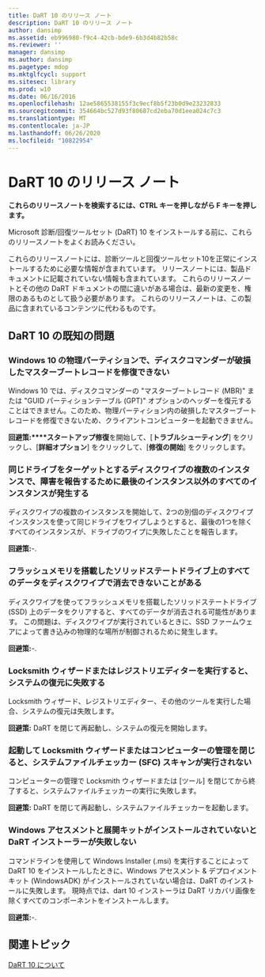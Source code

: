 ```yaml
---
title: DaRT 10 のリリース ノート
description: DaRT 10 のリリース ノート
author: dansimp
ms.assetid: eb996980-f9c4-42cb-bde9-6b3d4b82b58c
ms.reviewer: ''
manager: dansimp
ms.author: dansimp
ms.pagetype: mdop
ms.mktglfcycl: support
ms.sitesec: library
ms.prod: w10
ms.date: 06/16/2016
ms.openlocfilehash: 12ae5865538155f3c9ecf8b5f23b0d9e23232833
ms.sourcegitcommit: 354664bc527d93f80687cd2eba70d1eea024c7c3
ms.translationtype: MT
ms.contentlocale: ja-JP
ms.lasthandoff: 06/26/2020
ms.locfileid: "10822954"
---
```

# DaRT 10 のリリース ノート


**これらのリリースノートを検索するには、CTRL キーを押しながら F キーを押します。**

Microsoft 診断/回復ツールセット (DaRT) 10 をインストールする前に、これらのリリースノートをよくお読みください。

これらのリリースノートには、診断ツールと回復ツールセット10を正常にインストールするために必要な情報が含まれています。 リリースノートには、製品ドキュメントに記載されていない情報も含まれています。 これらのリリースノートとその他の DaRT ドキュメントの間に違いがある場合は、最新の変更を、権限のあるものとして扱う必要があります。 これらのリリースノートは、この製品に含まれているコンテンツに代わるものです。

## DaRT 10 の既知の問題


### Windows 10 の物理パーティションで、ディスクコマンダーが破損したマスターブートレコードを修復できない

Windows 10 では、ディスクコマンダーの "マスターブートレコード (MBR)" または "GUID パーティションテーブル (GPT)" オプションのヘッダーを復元することはできません。このため、物理パーティション内の破損したマスターブートレコードを修復できないため、クライアントコンピューターを起動できません。

**回避策:****スタートアップ修復**を開始して、[**トラブルシューティング**] をクリックし、[**詳細オプション**] をクリックして、[**修復の開始**] をクリックします。

### 同じドライブをターゲットとするディスクワイプの複数のインスタンスで、障害を報告するために最後のインスタンス以外のすべてのインスタンスが発生する

ディスクワイプの複数のインスタンスを開始して、2つの別個のディスクワイプインスタンスを使って同じドライブをワイプしようとすると、最後の1つを除くすべてのインスタンスが、ドライブのワイプに失敗したことを報告します。

**回避策:**-.

### フラッシュメモリを搭載したソリッドステートドライブ上のすべてのデータをディスクワイプで消去できないことがある

ディスクワイプを使ってフラッシュメモリを搭載したソリッドステートドライブ (SSD) 上のデータをクリアすると、すべてのデータが消去される可能性があります。 この問題は、ディスクワイプが実行されているときに、SSD ファームウェアによって書き込みの物理的な場所が制御されるために発生します。

**回避策:**-.

### Locksmith ウィザードまたはレジストリエディターを実行すると、システムの復元に失敗する

Locksmith ウィザード、レジストリエディター、その他のツールを実行した場合、システムの復元は失敗します。

**回避策:** DaRT を閉じて再起動し、システムの復元を開始します。

### 起動して Locksmith ウィザードまたはコンピューターの管理を閉じると、システムファイルチェッカー (SFC) スキャンが実行されない

コンピューターの管理で Locksmith ウィザードまたは [ツール] を閉じてから終了すると、システムファイルチェッカーの実行に失敗します。

**回避策:** DaRT を閉じて再起動し、システムファイルチェッカーを起動します。

### <a href="" id="-------------dart-installer-does-not-fail-when-the-windows-assessment-and-deployment-kit-is-not-installed"></a> Windows アセスメントと展開キットがインストールされていないと DaRT インストーラーが失敗しない

コマンドラインを使用して Windows Installer (.msi) を実行することによって DaRT 10 をインストールしたときに、Windows アセスメント & デプロイメントキット (WindowsADK) がインストールされていない場合は、DaRT のインストールに失敗します。 現時点では、dart 10 インストーラは DaRT リカバリ画像を除くすべてのコンポーネントをインストールします。

**回避策:**-.

## 関連トピック


[DaRT 10 について](about-dart-10.md)

 

 





